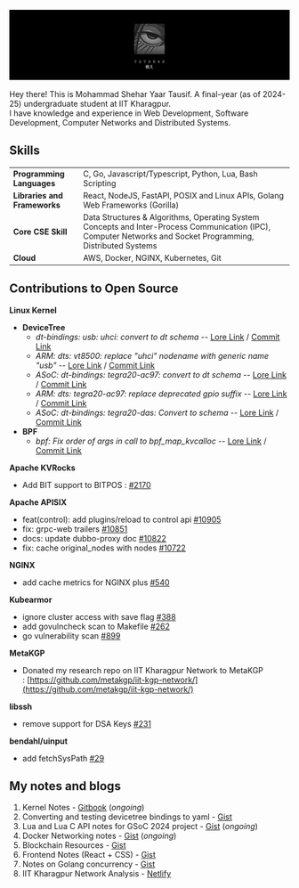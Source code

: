 <head>
  <link rel="stylesheet" href="https://cdn.jsdelivr.net/gh/devicons/devicon@v2.14.0/devicon.min.css">
</head>
<p align="center"> <img src="./banner-tatakae.jpeg" alt="wall"/></p>

Hey there! This is Mohammad Shehar Yaar Tausif. A final-year (as of 2024-25) undergraduate student at IIT Kharagpur. <br/>
I have knowledge and experience in Web Development, Software Development, Computer Networks and Distributed Systems. <br/>

<!--
## Work Experience
1. Software Engineer Intern at [Neverinstall](https://neverinstall.com/) - _1 year 9 months_ (March 2022 - November 2023)
2. Software Engineer Intern at [Securethings](https://securethings.ai/) - _5 months_ (February 2023 - June 2023)
-->

## Skills
<table>
  <tr>
    <td><b>Programming Languages</b></td>
    <td> C, Go, Javascript/Typescript, Python, Lua, Bash Scripting</td>
  </tr>
  <tr>
    <td><b>Libraries and Frameworks</b></td>
    <td> React, NodeJS, FastAPI, POSIX and Linux APIs, Golang Web Frameworks (Gorilla)</td>
  </tr>
  <tr>
    <td><b>Core CSE Skill</b></td>
    <td>Data Structures & Algorithms, Operating System Concepts and Inter-Process Communication (IPC),
Computer Networks and Socket Programming, Distributed Systems</td>
  </tr>
  <tr>
    <td><b>Cloud</b></td>
    <td>AWS, Docker, NGINX, Kubernetes, Git</td>
  </tr>
</table>

## Contributions to Open Source

**Linux Kernel**
- **DeviceTree**
	- _dt-bindings: usb: uhci: convert to dt schema_ -- [Lore Link](https://lore.kernel.org/all/20240423150550.91055-1-sheharyaar48@gmail.com) / [Commit Link](https://git.kernel.org/pub/scm/linux/kernel/git/gregkh/usb.git/commit/?h=usb-next&id=c859d300c5697ac8929a1c860f78e51c7bacf72d)
	- _ARM: dts: vt8500: replace "uhci" nodename with generic name "usb"_ -- [Lore Link](https://lore.kernel.org/all/20240423150728.91527-1-sheharyaar48@gmail.com) / [Commit Link](#)
	- _ASoC: dt-bindings: tegra20-ac97: convert to dt schema_ -- [Lore Link](https://lore.kernel.org/all/20240423115749.15786-1-sheharyaar48@gmail.com) / [Commit Link](https://git.kernel.org/pub/scm/linux/kernel/git/broonie/sound.git/commit/?id=701a22fd9ffaa409bbd45c2936870341b3ad9fdb)
	- _ARM: dts: tegra20-ac97: replace deprecated gpio suffix_ -- [Lore Link](https://lore.kernel.org/all/20240423120630.16974-1-sheharyaar48@gmail.com) / [Commit Link](#)
	- _ASoC: dt-bindings: tegra20-das: Convert to schema_ -- [Lore Link](https://lore.kernel.org/all/20240418163326.58365-1-sheharyaar48@gmail.com) / [Commit Link](https://git.kernel.org/pub/scm/linux/kernel/git/broonie/sound.git/commit/?id=ed37d240d03e84d09d4d2a771fda419da4308d17)
 - **BPF**
	- _bpf: Fix order of args in call to bpf_map_kvcalloc_ -- [Lore Link](https://lore.kernel.org/bpf/20240516072411.42016-1-sheharyaar48@gmail.com/) / [Commit Link](https://git.kernel.org/pub/scm/linux/kernel/git/bpf/bpf-next.git/commit/?id=6f130e4d4a5f7174f98300376f3994817ad7e21c)

**Apache KVRocks**
- Add BIT support to BITPOS :  [#2170](https://github.com/apache/kvrocks/pull/2170)
  
**Apache APISIX**
- feat(control): add plugins/reload to control api [#10905](https://github.com/apache/apisix/pull/10905)
- fix: grpc-web trailers [#10851](https://github.com/apache/apisix/pull/10851)
- docs: update dubbo-proxy doc [#10822](https://github.com/apache/apisix/pull/10822)
- fix: cache original_nodes with nodes [#10722](https://github.com/apache/apisix/pull/10722)
  
**NGINX**
- add cache metrics for NGINX plus [#540](https://github.com/nginxinc/nginx-prometheus-exporter/pull/540)
  
**Kubearmor**
- ignore cluster access with save flag [#388](https://github.com/kubearmor/kubearmor-client/pull/388)
- add govulncheck scan to Makefile [#262](https://github.com/kubearmor/kubearmor-client/pull/262)
- go vulnerability scan [#899](https://github.com/kubearmor/KubeArmor/pull/899)
  
**MetaKGP**
- Donated my research repo on IIT Kharagpur Network to MetaKGP : [https://github.com/metakgp/iit-kgp-network/](https://github.com/metakgp/iit-kgp-network/)
  
**libssh**
- remove support for DSA Keys [#231](https://gitlab.com/libssh/libssh-mirror/-/merge_requests/231)
  
**bendahl/uinput**
- add fetchSysPath [#29](https://github.com/bendahl/uinput/pull/29)

## My notes and blogs

1. Kernel Notes - [Gitbook](https://lagnos.gitbook.io/linux-kernel-notes) (_ongoing_)
2. Converting and testing devicetree bindings to yaml - [Gist](https://gist.github.com/sheharyaar/250cb215a79634129537164846e7f4c7)
3. Lua and Lua C API notes for GSoC 2024 project - [Gist](https://gist.github.com/sheharyaar/946eb2850ccb10aa54d80cf4351981b8) (_ongoing_)
4. Docker Networking notes - [Gist](https://gist.github.com/sheharyaar/2b26c84787aa99ff977d25157ea215cf) (_ongoing_)
5. Blockchain Resources - [Gist](https://gist.github.com/sheharyaar/368531214b81bd0fb2f3bcf5e6a0a977)
6. Frontend Notes (React + CSS) - [Gist](https://gist.github.com/sheharyaar/4128e7514c6e02047a9fb90226723de9)
7. Notes on Golang concurrency - [Gist](https://gist.github.com/sheharyaar/9359af98554d684ec5370aba19a1b10d)
8. IIT Kharagpur Network Analysis - [Netlify](https://iitkgp-network.netlify.app/)

